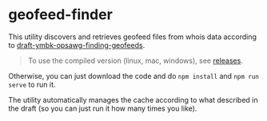 # geofeed-finder

This utility discovers and retrieves geofeed files from whois data according to [draft-ymbk-opsawg-finding-geofeeds](https://datatracker.ietf.org/doc/draft-ymbk-opsawg-finding-geofeeds/).

> To use the compiled version (linux, mac, windows), see [releases](https://github.com/massimocandela/geofeed-finder/releases/).

Otherwise, you can just download the code and do `npm install` and `npm run serve` to run it.

The utility automatically manages the cache according to what described in the draft (so you can just run it how many times you like).
